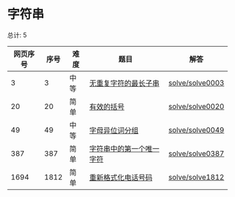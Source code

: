 # 字符串

<!--- table -->


总计: 5

| 网页序号 | 序号 | 难度 | 题目                    | 解答                      |
| ---- | ---- | ---- | ------------------ | ---------------- |
| 3 | 3 | 中等 | [无重复字符的最长子串](https://leetcode-cn.com/problems/longest-substring-without-repeating-characters/) | [solve/solve0003](../solve/solve0003)|
| 20 | 20 | 简单 | [有效的括号](https://leetcode-cn.com/problems/valid-parentheses/) | [solve/solve0020](../solve/solve0020)|
| 49 | 49 | 中等 | [字母异位词分组](https://leetcode-cn.com/problems/group-anagrams/) | [solve/solve0049](../solve/solve0049)|
| 387 | 387 | 简单 | [字符串中的第一个唯一字符](https://leetcode-cn.com/problems/first-unique-character-in-a-string/) | [solve/solve0387](../solve/solve0387)|
| 1694 | 1812 | 简单 | [重新格式化电话号码](https://leetcode-cn.com/problems/reformat-phone-number/) | [solve/solve1812](../solve/solve1812)|
